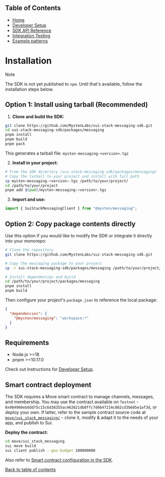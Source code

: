 ## Table of Contents

- [Home](./README.md)
- [Developer Setup](./Setup.md)
- [SDK API Reference](./APIRef.md)
- [Integration Testing](./Testing.md)
- [Example patterns](./Examples.md)

# Installation

> [!NOTE]
> The SDK is not yet published to `npm`. Until that's available, follow the installation steps below.

## Option 1: Install using tarball (Recommended)

1. **Clone and build the SDK:**

```bash
git clone https://github.com/MystenLabs/sui-stack-messaging-sdk.git
cd sui-stack-messaging-sdk/packages/messaging
pnpm install
pnpm build
pnpm pack
```

This generates a tarball file: `mysten-messaging-<version>.tgz`

2. **Install in your project:**

```bash
# From the SDK directory (sui-stack-messaging-sdk/packages/messaging)
# Copy the tarball to your project and install with full path
cp mysten-messaging-<version>.tgz /path/to/your/project/
cd /path/to/your/project
pnpm add $(pwd)/mysten-messaging-<version>.tgz
```

3. **Import and use:**

```typescript
import { SuiStackMessagingClient } from "@mysten/messaging";
```

## Option 2: Copy package contents directly

Use this option if you would like to modify the SDK or integrate it directly into your monorepo:

```bash
# Clone the repository
git clone https://github.com/MystenLabs/sui-stack-messaging-sdk.git

# Copy the messaging package to your project
cp -r sui-stack-messaging-sdk/packages/messaging /path/to/your/project/packages/

# Install dependencies and build
cd /path/to/your/project/packages/messaging
pnpm install
pnpm build
```

Then configure your project's `package.json` to reference the local package:

```json
{
  "dependencies": {
    "@mysten/messaging": "workspace:*"
  }
}
```

## Requirements

- Node.js >=18
- pnpm >=10.17.0

Check out instructions for [Developer Setup](./Setup.md).

## Smart contract deployment

The SDK requires a Move smart contract to manage channels, messages, and membership. You may use the contract available on `Testnet` - `0x984960ebddd75c15c6d38355ac462621db0ffc7d6647214c802cd3b685e1af3d`, or deploy your own. If latter, refer to the sample contract source code at [`move/sui_stack_messaging/`](./move/sui_stack_messaging/) - clone it, modify & adapt it to the needs of your app, and publish to Sui.

**Deploy the contract:**

```bash
cd move/sui_stack_messaging
sui move build
sui client publish --gas-budget 100000000
```

Also refer to [Smart contract configuration in the SDK](./Setup.md#smart-contract-configuration).

[Back to table of contents](#table-of-contents)

